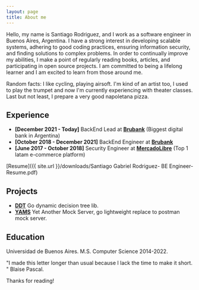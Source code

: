 ```yaml
---
layout: page
title: About me
---
```


Hello, my name is Santiago Rodriguez, and I work as a software engineer in Buenos Aires, Argentina. I have a strong interest in developing scalable systems, adhering to good coding practices, ensuring information security, and finding solutions to complex problems. In order to continually improve my abilities, I make a point of regularly reading books, articles, and participating in open source projects. I am committed to being a lifelong learner and I am excited to learn from those around me.

Random facts: I like cycling, playing airsoft. I'm kind of an artist too, I used to play the trumpet and now I'm currently experiencing with theater classes. Last but not least, I prepare a very good napoletana pizza.

## Experience

* **[December 2021 - Today]** BackEnd Lead at [**Brubank**](https://brubank.com/) (Biggest digital bank in Argentina)
* **[October 2018 - December 2021]** BackEnd Engineer at [**Brubank**](https://brubank.com/)
* **[June 2017 - October 2018]** Security Engineer at [**MercadoLibre**](https://mercadolibre.com/) (Top 1 latam e-commerce platform)

[Resume]({{ site.url }}/downloads/Santiago Gabriel Rodriguez- BE Engineer-Resume.pdf)

## Projects
* [**DDT**](https://github.com/sgrodriguez/ddt) Go dynamic decision tree lib.
* [**YAMS**](https://github.com/sgrodriguez/yams) Yet Another Mock Server, go lightweight replace to postman mock server.

## Education

Universidad de Buenos Aires. M.S. Computer Science 2014-2022.

<p class="message">
"I made this letter longer than usual because I lack the time to make it short. " Blaise Pascal.
</p>
Thanks for reading!
